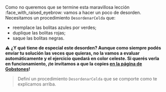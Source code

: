 Como no queremos que se termine esta maravillosa lección :face_with_raised_eyebrow: vamos a hacer un poco de desorden. Necesitamos un procedimiento `DesordenarCelda` que:

* reemplace las bolitas azules por verdes;
* duplique las bolitas rojas;
* saque las bolitas negras.

**:warning: ¿Y qué tiene de especial este desorden?  Aunque como siempre podés enviar tu solución las veces que quieras, no la vamos a evaluar automáticamente y el ejercicio quedará en color celeste. Si querés verla en funcionamiento, ¡te invitamos a que la copies  [en la página de Gobstones](https://gobstones.github.io/gobstones-sr/)!**

> Definí un procedimiento `DesordenarCelda` que se comporte como te explicamos arriba.

<style>
  .notify-problem-box {
    display: none;
  }
  .submission-results h4::after {
    content: "¡Gracias por enviar tu solución!";
    font-weight: bold;
  }
  .submission-results h4 strong {
    display: none;
  }
  .submission-results h4 strong::after { 
    content: "Tu solución quedó registrada, ¡podés continuar con los siguientes ejercicios!";
  }
</style>